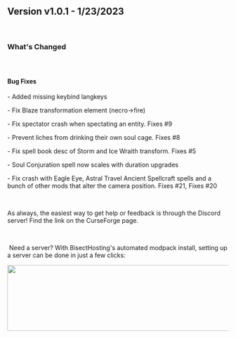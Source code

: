<h2>Version v1.0.1 - 1/23/2023</h2>
<p>&nbsp;</p>
<h3>What's Changed</h3>
<p><span style="font-size: 1.2rem;">&nbsp;</span></p>
<h4><strong>Bug Fixes</strong></h4>
<p>- Added missing keybind langkeys</p>
<p>- Fix Blaze transformation element (necro->fire)</p>
<p>- Fix spectator crash when spectating an entity. Fixes #9</p>
<p>- Prevent liches from drinking their own soul cage. Fixes #8</p>
<p>- Fix spell book desc of Storm and Ice Wraith transform. Fixes #5</p>
<p>- Soul Conjuration spell now scales with duration upgrades</p>
<p>- Fix crash with Eagle Eye, Astral Travel Ancient Spellcraft spells and a bunch of other mods that alter the camera position. Fixes #21, Fixes #20</p>
<p>&nbsp;</p>
<p>As always, the easiest way to get help or feedback is through the Discord server! Find the link on the CurseForge page.</p>
<p>&nbsp;</p>
<p>&nbsp;Need a server? With BisectHosting's&nbsp;automated modpack install, setting up a server can be done in just a few clicks:</p>
<p><span style="font-size: 24px;"><a href="https://www.curseforge.com/linkout?remoteUrl=https%253a%252f%252fbisecthosting.com%252fWinDanesz"><img src="https://www.bisecthosting.com/partners/custom-banners/a2f8bf1e-2d39-48c4-a80d-02ef73cdd36c.png" width="900" height="150" /></a></span></p>